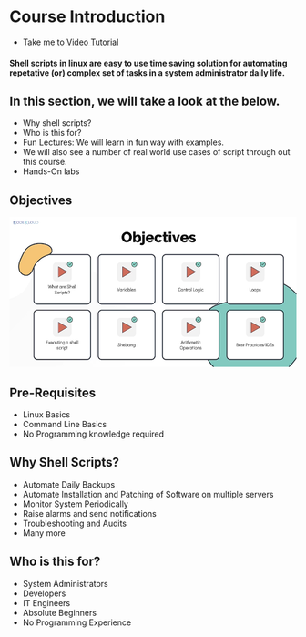 # Course Introduction

- Take me to [Video Tutorial](https://kodekloud.com/topic/course-introduction-2/)

#### Shell scripts in linux are easy to use time saving solution for automating repetative (or) complex set of tasks in a system administrator daily life.

## In this section, we will take a look at the below.

- Why shell scripts?
- Who is this for?
- Fun Lectures: We will learn in fun way with examples.
- We will also see a number of real world use cases of script through out this course.
- Hands-On labs

## Objectives

   ![obj](../../images/obj.PNG)

## Pre-Requisites

- Linux Basics
- Command Line Basics
- No Programming knowledge required

## Why Shell Scripts?

- Automate Daily Backups
- Automate Installation and Patching of Software on multiple servers
- Monitor System Periodically
- Raise alarms and send notifications
- Troubleshooting and Audits
- Many more

## Who is this for?

- System Administrators
- Developers
- IT Engineers
- Absolute Beginners
- No Programming Experience
